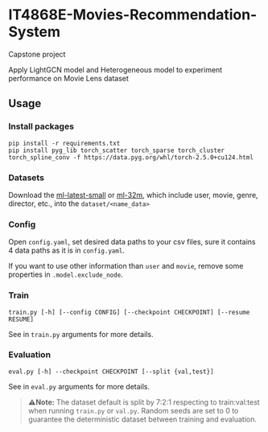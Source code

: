 # IT4868E-Movies-Recommendation-System

Capstone project

Apply LightGCN model and Heterogeneous model to experiment performance on Movie Lens dataset

## Usage

### Install packages

```
pip install -r requirements.txt
pip install pyg_lib torch_scatter torch_sparse torch_cluster torch_spline_conv -f https://data.pyg.org/whl/torch-2.5.0+cu124.html
```

### Datasets

Download the [ml-latest-small](https://husteduvn-my.sharepoint.com/:u:/g/personal/minh_nqn242051m_sis_hust_edu_vn/ESe6FkhXx_FKjPr31zqpLQABc-BZwlRZIPZv8_6xqh-Abg?e=oIvQIi) or [ml-32m](https://husteduvn-my.sharepoint.com/:u:/g/personal/minh_nqn242051m_sis_hust_edu_vn/EfgKP3GmTJdDgXKUs5JgOf4B1kkDg94I8vaKdubilYtyqA?e=WcTLes), which include user, movie, genre, director, etc., into the `dataset/<name_data>`

### Config

Open `config.yaml`, set desired data paths to your csv files, sure it contains 4 data paths as it is in `config.yaml`.

If you want to use other information than `user` and `movie`, remove some properties in `.model.exclude_node`.

### Train

```
train.py [-h] [--config CONFIG] [--checkpoint CHECKPOINT] [--resume RESUME]
```

See in `train.py` arguments for more details.

### Evaluation

```
eval.py [-h] --checkpoint CHECKPOINT [--split {val,test}]
```

See in `eval.py` arguments for more details.

> **⚠️Note:** The dataset default is split by 7:2:1 respecting to train:val:test when running `train.py` or `val.py`. Random seeds are set to 0 to guarantee the deterministic dataset between training and evaluation.
